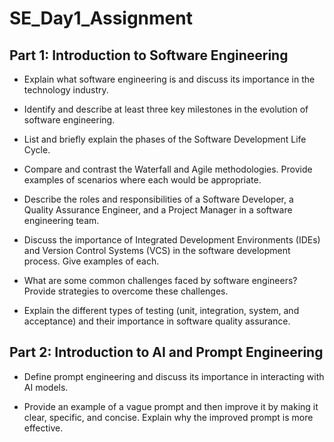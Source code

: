 # SE_Day1_Assignment

## Part 1: Introduction to Software Engineering

+ Explain what software engineering is and discuss its importance in the technology industry. 

+ Identify and describe at least three key milestones in the evolution of software engineering.  

+ List and briefly explain the phases of the Software Development Life Cycle.

+ Compare and contrast the Waterfall and Agile methodologies. Provide examples of scenarios where each would be appropriate.

+ Describe the roles and responsibilities of a Software Developer, a Quality Assurance Engineer, and a Project Manager in a software engineering team.

+ Discuss the importance of Integrated Development Environments (IDEs) and Version Control Systems (VCS) in the software development process. Give examples of each.

+ What are some common challenges faced by software engineers? Provide strategies to overcome these challenges.

+ Explain the different types of testing (unit, integration, system, and acceptance) and their importance in software quality assurance.

## Part 2: Introduction to AI and Prompt Engineering

+ Define prompt engineering and discuss its importance in interacting with AI models.

+ Provide an example of a vague prompt and then improve it by making it clear, specific, and concise. Explain why the improved prompt is more effective.


